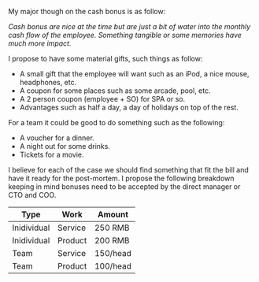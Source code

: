 My major though on the cash bonus is as follow:  

*Cash bonus are nice at the time but are just a bit of water into the monthly cash flow of the employee. Something tangible or some memories have much more impact.*

I propose to have some material gifts, such things as follow:

* A small gift that the employee will want such as an iPod, a nice mouse, headphones, etc.
* A coupon for some places such as some arcade, pool, etc.
* A 2 person coupon (employee + SO) for SPA or so.
* Advantages such as half a day, a day of holidays on top of the rest.

For a team it could be good to do something such as the following:

* A voucher for a dinner.
* A night out for some drinks.
* Tickets for a movie.

I believe for each of the case we should find something that fit the bill and have it ready for the post-mortem. I propose the following breakdown keeping in mind bonuses need to be accepted by the direct manager or CTO and COO.


Type | Work | Amount
---- | ---- | ----
Inidividual | Service | 250 RMB	
Inidividual | Product | 200 RMB	
Team | Service | 150/head	
Team | Product | 100/head	
